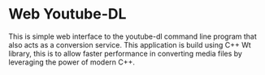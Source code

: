 # Web Youtube-DL
This is simple web interface to the youtube-dl command line program that also acts as a conversion service.
This application is build using C++ Wt library, this is to allow faster performance in converting media files by leveraging the 
power of modern C++.